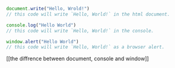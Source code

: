 ``` js
document.write("Hello, Wrold!")
// this code will write `Hello, World!` in the html document.
```

```js
console.log("Hello World")
// this code will write `Hello, World!` in the console.
```

```js
window.alert("Hello World")
// this code will write `Hello, World!` as a browser alert.
```

[[the diffrence between document, console and window]]


